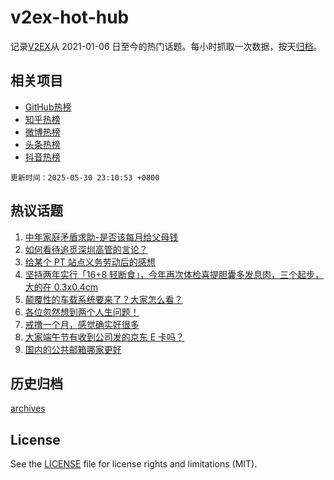# v2ex-hot-hub

 记录[V2EX](https://www.v2ex.com/)从 2021-01-06 日至今的热门话题。每小时抓取一次数据，按天[归档](archives)。
 
 ## 相关项目

- [GitHub热榜](https://github.com/lonnyzhang423/github-hot-hub)
- [知乎热榜](https://github.com/lonnyzhang423/zhihu-hot-hub)
- [微博热榜](https://github.com/lonnyzhang423/weibo-hot-hub)
- [头条热榜](https://github.com/lonnyzhang423/toutiao-hot-hub)
- [抖音热榜](https://github.com/lonnyzhang423/douyin-hot-hub)


 `更新时间：2025-05-30 23:10:53 +0800`

## 热议话题

1. [中年家庭矛盾求助-是否该每月给父母钱](https://www.v2ex.com/t/1135404)
1. [如何看待追觅深圳高管的言论？](https://www.v2ex.com/t/1135326)
1. [给某个 PT 站点义务劳动后的感想](https://www.v2ex.com/t/1135499)
1. [坚持两年实行「16+8 轻断食」，今年再次体检喜提胆囊多发息肉，三个起步，大的在 0.3x0.4cm](https://www.v2ex.com/t/1135319)
1. [颠覆性的车载系统要来了？大家怎么看？](https://www.v2ex.com/t/1135391)
1. [各位忽然想到两个人生问题！](https://www.v2ex.com/t/1135331)
1. [戒撸一个月，感觉确实好很多](https://www.v2ex.com/t/1135372)
1. [大家端午节有收到公司发的京东 E 卡吗？](https://www.v2ex.com/t/1135366)
1. [国内的公共邮箱哪家更好](https://www.v2ex.com/t/1135310)

## 历史归档

[archives](archives)

## License

See the [LICENSE](LICENSE) file for license rights and limitations (MIT).
